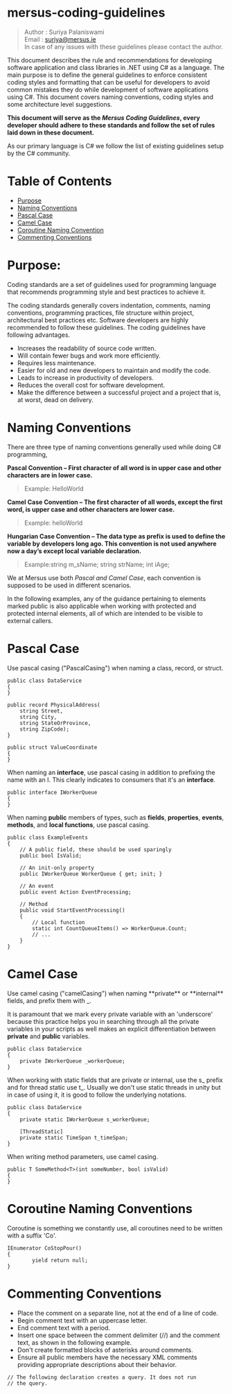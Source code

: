 # mersus-coding-guidelines

> Author : Suriya Palaniswami <br>
> Email : suriya@mersus.ie <br>
> In case of any issues with these guidelines please contact the author.

This document describes the rule and recommendations for developing software application and class libraries in .NET using C# as a language. The main purpose is to define the general guidelines to enforce consistent coding styles and formatting that can be useful for developers to avoid common mistakes they do while development of software applications using C#. This document covers naming conventions, coding styles and some architecture level suggestions.

**This document will serve as the _Mersus Coding Guidelines_, every developer should adhere to these standards and follow the set of rules laid down in these document.**

As our primary language is C# we follow the list of existing guidelines setup by the C# community.

# Table of Contents

- <a href ="#purpose"> Purpose </a>
- <a href = "#namingConventions"> Naming Conventions </a>
- <a href = "#pascalCase"> Pascal Case </a>
- <a href = "#camelCase"> Camel Case </a>
- <a href = "#coroutine"> Coroutine Naming Convention </a>
- <a href = "#commenting">Commenting Conventions</a>

# Purpose:

<div id="purpose">Coding standards are a set of guidelines used for programming language that recommends programming style and best practices to achieve it. </div>
 
The coding standards generally covers indentation, comments, naming conventions, programming practices, file structure within project, architectural best practices etc. Software developers are highly recommended to follow these guidelines. The coding guidelines have following advantages.
- Increases the readability of source code written.
- Will contain fewer bugs and work more efficiently.
- Requires less maintenance.
- Easier for old and new developers to maintain and modify the code.
- Leads to increase in productivity of developers.
- Reduces the overall cost for software development.
- Make the difference between a successful project and a project that is, at worst, dead on delivery. 


# Naming Conventions

<div id = "namingConventions">There are three type of naming conventions generally used while doing C# programming, <br> </div>

**Pascal Convention – First character of all word is in upper case and other characters are in lower case.** <br>
> Example: HelloWorld <br>

**Camel Case Convention – The first character of all words, except the first word, is upper case and other characters are lower case.** <br>
> Example: helloWorld <br>

**Hungarian Case Convention – The data type as prefix is used to define the variable by developers long ago. This convention is not used anywhere now a day’s except local variable declaration.**
> Example:string m_sName; string strName; int iAge;

We at Mersus use both _Pascal and Camel Case_, each convention is supposed to be used in different scenarios.

In the following examples, any of the guidance pertaining to elements marked public is also applicable when working with protected and protected internal elements, all of which are intended to be visible to external callers. 

# Pascal Case

<div id = "pascalCase">Use pascal casing ("PascalCasing") when naming a class, record, or struct. </div>

```
public class DataService
{
}
```

```
public record PhysicalAddress(
    string Street,
    string City,
    string StateOrProvince,
    string ZipCode);
}
```

```
public struct ValueCoordinate
{
}
```
When naming an **interface**, use pascal casing in addition to prefixing the name with an I. This clearly indicates to consumers that it's an **interface**.

```
public interface IWorkerQueue
{
}
```

When naming **public** members of types, such as **fields**, **properties**, **events**, **methods**, and **local functions**, use pascal casing.

```
public class ExampleEvents
{
    // A public field, these should be used sparingly
    public bool IsValid;

    // An init-only property
    public IWorkerQueue WorkerQueue { get; init; }

    // An event
    public event Action EventProcessing;

    // Method
    public void StartEventProcessing()
    {
        // Local function
        static int CountQueueItems() => WorkerQueue.Count;
        // ...
    }
}
```


# Camel Case

<div id="camelCase">Use camel casing ("camelCasing") when naming **private** or **internal** fields, and prefix them with _. </div>

It is paramount that we mark every private variable with an 'underscore' because this practice helps you in searching through all the private variables in your scripts as well makes an explicit differentiation between **private** and **public** variables. 

```
public class DataService
{
    private IWorkerQueue _workerQueue;
}
```
When working with static fields that are private or internal, use the s_ prefix and for thread static use t_.
Usually we don't use static threads in unity but in case of using it, it is good to follow the underlying notations.

```
public class DataService
{
    private static IWorkerQueue s_workerQueue;

    [ThreadStatic]
    private static TimeSpan t_timeSpan;
}
```

When writing method parameters, use camel casing.

```
public T SomeMethod<T>(int someNumber, bool isValid)
{
}
```

# Coroutine Naming Conventions

<div id="coroutine"> Coroutine is something we constantly use, all coroutines need to be written with a suffix 'Co'. </div>

```
IEnumerator CoStopPour()
{
        yield return null;   
}
```
# Commenting Conventions

<div id="#commenting">
 
- Place the comment on a separate line, not at the end of a line of code.
- Begin comment text with an uppercase letter.
- End comment text with a period.
- Insert one space between the comment delimiter (//) and the comment text, as shown in the following example.
- Don't create formatted blocks of asterisks around comments.
- Ensure all public members have the necessary XML comments providing appropriate descriptions about their behavior.
</div>

```
// The following declaration creates a query. It does not run
// the query.

```

